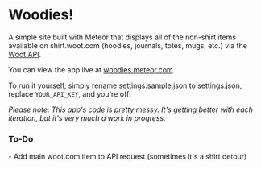 Woodies!
========

A simple site built with Meteor that displays all of the non-shirt items available on shirt.woot.com (hoodies, journals, totes, mugs, etc.) via the [Woot API](http://api.woot.com/).

You can view the app live at [woodies.meteor.com](http://woodies.meteor.com).

To run it yourself, simply rename settings.sample.json to settings.json, replace `YOUR_API_KEY`, and you're off!

*Please note: This app's code is pretty messy. It's getting better with each iteration, but it's very much a work in progress.*


### To-Do
\- Add main woot.com item to API request (sometimes it's a shirt detour)
